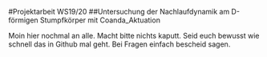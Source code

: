 #Projektarbeit WS19/20
##Untersuchung der Nachlaufdynamik am D-förmigen Stumpfkörper mit Coanda_Aktuation

Moin hier nochmal an alle. Macht bitte nichts kaputt. Seid euch bewusst wie schnell das in Github mal geht. 
Bei Fragen einfach bescheid sagen. 

